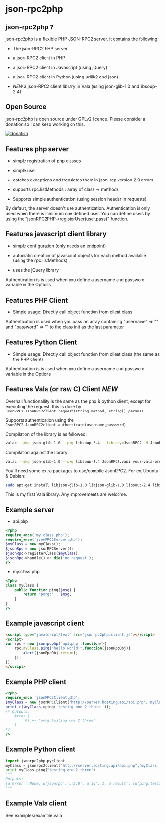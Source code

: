 json-rpc2php
============
json-rpc2php ?
--------------

json-rpc2php is a flexible PHP JSON-RPC2 server.
it contains the following:
* The json-RPC2 PHP server

* a json-RPC2 client in PHP

* a json-RPC2 client in Javascript (using jQuery)

* a json-RPC2 client in Python (using urllib2 and json)

* *NEW* a json-RPC2 client library in Vala (using json-glib-1.0 and libsoup-2.4)

Open Source
------------

json-rpc2php is open source under GPLv2 licence. Please consider a donation so I can keep working on this.

[![donation](https://www.paypalobjects.com/en_US/i/btn/btn_donate_SM.gif)](https://www.paypal.com/cgi-bin/webscr?cmd=_donations&business=J8RZGZC5WPZDU&lc=BE&item_name=Stijn%20Van%20Campenhout%20Develops&item_number=CODE%20DONATION&currency_code=EUR&bn=PP%2dDonationsBF%3abtn_donate_SM%2egif%3aNonHosted)

Features php server
--------------------
* simple registration of php classes

* simple use

* catches exceptions and translates them in json-rcp version 2.0 errors

* supports rpc.listMethods : array of class => methods

* Supports simple authentication (using session header in requests)

By default, the server doesn't use authentication. Authentication is only used when there is minimum one defined user. You can define users by using the "jsonRPC2PHP->registerUser(user,pass)" function.

Features javascript client library
----------------------------------
* simple configuration (only needs an endpoint)

* automatic creation of javascript objects for each method available (using the rpc.listMethods)

* uses the jQuery library

Authentication is is used when you define a username and password variable in the Options

Features PHP Client 
-------------------
* Simple usage: Directly call object function from client class

Authentication is used when you pass an array containing "username" => "" and "password" => "" to the class init as the last parameter

Features Python Client
----------------------
* Simple usage: Directly call object function from client class (the same as the PHP client)

Authentication is is used when you define a username and password variable in the Options

Features Vala (or raw C) Client *NEW*
-------------------------------------

Overhall functionallity is the same as the php & python client, except for
executing the request. this is done by `JsonRPC2.JsonRPC2client.request(string method, string[] params)`

Supports authentication using the `JsonRPC2.JsonRPC2client.authenticate(username,password)`

Compilation of the library is as followed:

```bash
valac --pkg json-glib-1.0 --pkg libsoup-2.4 --library=JsonRPC2 -H JsonRPC2.h jsonrpc2.vala -X -fPIC -X -shared -o JsonRPC2.so
```

Compilation against the library:

```bash
valac --pkg json-glib-1.0 --pkg libsoup-2.4 JsonRPC2.vapi your-vala-project.vala -X JsonRPC2.so -X -I . -o your-vala-project
```

You'll need some extra packages to use/compile JsonRPC2. For ex. Ubuntu & Debian:
```bash
sudo apt-get install libjson-glib-1.0 libjson-glib-1.0 libsoup-2.4 libsoup-2.4-dev #I think
```

This is my first Vala library. Any improvements are welcome.


Example server
--------------
* api.php

```php
<?php
require_once('my.class.php');
require_once('jsonRPC2Server.php');
$myClass = new myClass();
$jsonRpc = new jsonRPCServer();
$jsonRpc->registerClass($myClass);
$jsonRpc->handle() or die('no request');
?>
```
* my.class.php

```php
<?php
class myClass {
	public function ping($msg) {
		return "pong:" . $msg;
	}
}
?>
```

Example javascript client
------------------------
```html
<script type="javascript/text" src="jsonrpc2php.client.js"></script>
<script>
var rpc = new jsonrpcphp('api.php',function(){
	rpc.myClass.ping("hello world!",function(jsonRpcObj){
		alert(jsonRpcObj.return);
	});
});
</script>
```
Example PHP client
------------------

```php
<?php
require_once 'jsonRPC2Client.php';
$myClass = new jsonRPCClient('http://server.hosting.api/api.php','myClass');
print_r($myClass->ping('testing one 2 three.'));
/* Outputs:
 	Array (
 		[0] => "pong:testing one 2 three"
	)
*/
?>
```

Example Python client
---------------------

```python
import jsonrpc2php-pyclient
myClass = jsonrpc2client("http://server.hosting.api/api.php",'myClass')
print myClass.ping("testing one 2 three")
"""
Outputs:
{u'error': None, u'jsonrpc': u'2.0', u'id': 1, u'result': [u'pong:testing one 2 three']}
"""
```
Example Vala client
-------------------

See examples/example.vala
